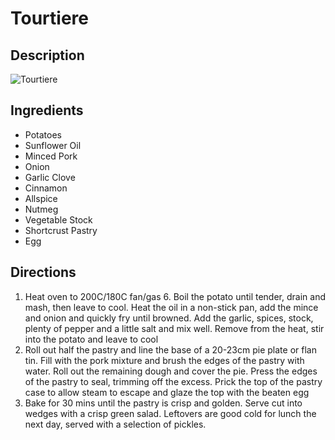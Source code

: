 # Tourtiere

## Description
![Tourtiere](https://www.themealdb.com/images/media/meals/ytpstt1511814614.jpg "Tourtiere")

## Ingredients
- Potatoes
- Sunflower Oil
- Minced Pork
- Onion
- Garlic Clove
- Cinnamon
- Allspice
- Nutmeg
- Vegetable Stock
- Shortcrust Pastry
- Egg

## Directions
1. Heat oven to 200C/180C fan/gas 6. Boil the potato until tender, drain and mash, then leave to cool. Heat the oil in a non-stick pan, add the mince and onion and quickly fry until browned. Add the garlic, spices, stock, plenty of pepper and a little salt and mix well. Remove from the heat, stir into the potato and leave to cool
2. Roll out half the pastry and line the base of a 20-23cm pie plate or flan tin. Fill with the pork mixture and brush the edges of the pastry with water. Roll out the remaining dough and cover the pie. Press the edges of the pastry to seal, trimming off the excess. Prick the top of the pastry case to allow steam to escape and glaze the top with the beaten egg
3. Bake for 30 mins until the pastry is crisp and golden. Serve cut into wedges with a crisp green salad. Leftovers are good cold for lunch the next day, served with a selection of pickles.
